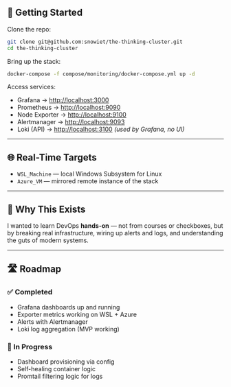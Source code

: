 ## 🚀 Getting Started

Clone the repo:

```bash
git clone git@github.com:snowiet/the-thinking-cluster.git
cd the-thinking-cluster
```

Bring up the stack:

```bash
docker-compose -f compose/monitoring/docker-compose.yml up -d
```

Access services:

- Grafana → [http://localhost:3000](http://localhost:3000)  
- Prometheus → [http://localhost:9090](http://localhost:9090)  
- Node Exporter → [http://localhost:9100](http://localhost:9100)  
- Alertmanager → [http://localhost:9093](http://localhost:9093)  
- Loki (API) → [http://localhost:3100](http://localhost:3100) *(used by Grafana, no UI)*

---

## 🌐 Real-Time Targets

- `WSL_Machine` — local Windows Subsystem for Linux  
- `Azure_VM` — mirrored remote instance of the stack

---

## 🧠 Why This Exists

I wanted to learn DevOps **hands-on** — not from courses or checkboxes, but by breaking real infrastructure, wiring up alerts and logs, and understanding the guts of modern systems.

---

## 🛣️ Roadmap

### ✅ Completed
- Grafana dashboards up and running  
- Exporter metrics working on WSL + Azure  
- Alerts with Alertmanager  
- Loki log aggregation (MVP working)

### 🔄 In Progress
- Dashboard provisioning via config  
- Self-healing container logic  
- Promtail filtering logic for logs
